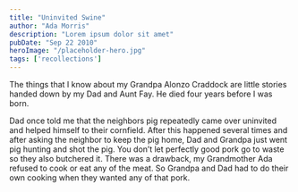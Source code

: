 ```yaml
---
title: "Uninvited Swine"
author: "Ada Morris"
description: "Lorem ipsum dolor sit amet"
pubDate: "Sep 22 2010"
heroImage: "/placeholder-hero.jpg"
tags: ['recollections']
---
```

The things that I know about my Grandpa Alonzo Craddock are little stories handed down  by my Dad and Aunt Fay. He died four years before I was born.

Dad once told me that the neighbors pig repeatedly came over uninvited and helped himself to their cornfield. After this happened several times and after asking the neighbor to keep the pig home, Dad and Grandpa just went pig hunting and shot the pig. You don’t let perfectly good pork go to waste so they also butchered it.  There was a drawback, my Grandmother Ada refused to cook or eat any of the meat. So Grandpa and Dad had to do their own cooking when they wanted any of that pork.
